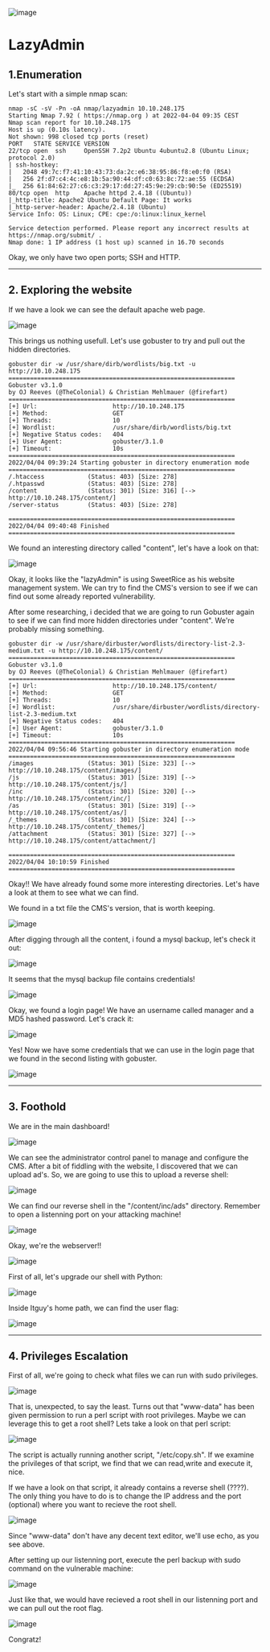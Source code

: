 ![image](https://user-images.githubusercontent.com/99112106/174275806-44c08176-3ec7-4644-a115-e0b11b192263.png)

# LazyAdmin

## 1.Enumeration 

Let's start with a simple nmap scan:

```
nmap -sC -sV -Pn -oA nmap/lazyadmin 10.10.248.175
Starting Nmap 7.92 ( https://nmap.org ) at 2022-04-04 09:35 CEST
Nmap scan report for 10.10.248.175
Host is up (0.10s latency).
Not shown: 998 closed tcp ports (reset)
PORT   STATE SERVICE VERSION
22/tcp open  ssh     OpenSSH 7.2p2 Ubuntu 4ubuntu2.8 (Ubuntu Linux; protocol 2.0)
| ssh-hostkey: 
|   2048 49:7c:f7:41:10:43:73:da:2c:e6:38:95:86:f8:e0:f0 (RSA)
|   256 2f:d7:c4:4c:e8:1b:5a:90:44:df:c0:63:8c:72:ae:55 (ECDSA)
|_  256 61:84:62:27:c6:c3:29:17:dd:27:45:9e:29:cb:90:5e (ED25519)
80/tcp open  http    Apache httpd 2.4.18 ((Ubuntu))
|_http-title: Apache2 Ubuntu Default Page: It works
|_http-server-header: Apache/2.4.18 (Ubuntu)
Service Info: OS: Linux; CPE: cpe:/o:linux:linux_kernel 

Service detection performed. Please report any incorrect results at https://nmap.org/submit/ .
Nmap done: 1 IP address (1 host up) scanned in 16.70 seconds
``` 

Okay, we only have two open ports; SSH and HTTP. 

* * *
## 2.  Exploring the website

If we have a look we can see the default apache web page.

![image](https://user-images.githubusercontent.com/99112106/174275846-8ce51ae4-27e7-43a9-ba87-81b3e54754b5.png)

This brings us nothing usefull. Let's use gobuster to try and pull out the hidden directories.

```
gobuster dir -w /usr/share/dirb/wordlists/big.txt -u http://10.10.248.175 
===============================================================
Gobuster v3.1.0
by OJ Reeves (@TheColonial) & Christian Mehlmauer (@firefart)
===============================================================
[+] Url:                     http://10.10.248.175
[+] Method:                  GET
[+] Threads:                 10
[+] Wordlist:                /usr/share/dirb/wordlists/big.txt
[+] Negative Status codes:   404
[+] User Agent:              gobuster/3.1.0
[+] Timeout:                 10s
===============================================================
2022/04/04 09:39:24 Starting gobuster in directory enumeration mode
===============================================================
/.htaccess            (Status: 403) [Size: 278]
/.htpasswd            (Status: 403) [Size: 278]
/content              (Status: 301) [Size: 316] [--> http://10.10.248.175/content/]
/server-status        (Status: 403) [Size: 278]                                    
                                                                                   
===============================================================
2022/04/04 09:40:48 Finished
===============================================================
```

We found an interesting directory called "content", let's have a look on that:

![image](https://user-images.githubusercontent.com/99112106/174275912-ecd42807-0062-444a-bfe5-82689390e09a.png)

Okay, it looks like the "lazyAdmin" is using SweetRice as his website management system. We can try to find the CMS's version to see if we can find out some already reported vulnerability. 

After some researching, i decided that we are going to run Gobuster again to see if we can find more hidden directories under "content". We're probably missing something.

```
gobuster dir -w /usr/share/dirbuster/wordlists/directory-list-2.3-medium.txt -u http://10.10.248.175/content/
===============================================================
Gobuster v3.1.0
by OJ Reeves (@TheColonial) & Christian Mehlmauer (@firefart)
===============================================================
[+] Url:                     http://10.10.248.175/content/
[+] Method:                  GET
[+] Threads:                 10
[+] Wordlist:                /usr/share/dirbuster/wordlists/directory-list-2.3-medium.txt
[+] Negative Status codes:   404
[+] User Agent:              gobuster/3.1.0
[+] Timeout:                 10s
===============================================================
2022/04/04 09:56:46 Starting gobuster in directory enumeration mode
===============================================================
/images               (Status: 301) [Size: 323] [--> http://10.10.248.175/content/images/]
/js                   (Status: 301) [Size: 319] [--> http://10.10.248.175/content/js/]    
/inc                  (Status: 301) [Size: 320] [--> http://10.10.248.175/content/inc/]   
/as                   (Status: 301) [Size: 319] [--> http://10.10.248.175/content/as/]    
/_themes              (Status: 301) [Size: 324] [--> http://10.10.248.175/content/_themes/]
/attachment           (Status: 301) [Size: 327] [--> http://10.10.248.175/content/attachment/]
                                                                                              
===============================================================
2022/04/04 10:10:59 Finished
===============================================================
```

Okay!! We have already found some more interesting directories. Let's have a look at them to see what we can find. 

We found in a txt file the CMS's version, that is worth keeping.

![image](https://user-images.githubusercontent.com/99112106/174275946-5665a978-e484-422c-a25d-86776451457a.png)

After digging through all the content, i found a mysql backup, let's check it out:

![image](https://user-images.githubusercontent.com/99112106/174275971-0a870c5a-9d92-40ab-a117-cf15b5be3fa1.png)

It seems that the mysql backup file contains credentials!

![image](https://user-images.githubusercontent.com/99112106/174276026-c8c908f7-9c29-4a90-964a-0556e7fe956a.png)

Okay, we found a login page! We have an username called manager and a MD5 hashed password. Let's crack it:

![image](https://user-images.githubusercontent.com/99112106/174276051-75a566ac-e93b-423a-ac92-400b6512f7c4.png)

Yes! Now we have some credentials that we can use in the login page that we found in the second listing with gobuster.

![image](https://user-images.githubusercontent.com/99112106/174276087-f31d7c3c-1bad-4bb2-830b-f71b685b4b44.png)

* * *
## 3. Foothold

We are in the main dashboard!

![image](https://user-images.githubusercontent.com/99112106/174276124-c72a5f19-dae7-47c5-a85c-9a19b16c94cc.png)

We can see the administrator control panel to manage and configure the CMS. After a bit of fiddling with the website, I discovered that we can upload ad's. So, we are going to use this to upload a reverse shell:

![image](https://user-images.githubusercontent.com/99112106/174276155-fd83a218-290d-4b78-bf13-cb1dea62ebae.png)

We can find our reverse shell in the "/content/inc/ads" directory. Remember to open a listenning port on your attacking machine!

![image](https://user-images.githubusercontent.com/99112106/174276181-ffe328e5-d841-4bf5-87dd-b9c16d0b4bbd.png)

Okay, we're the webserver!!

![image](https://user-images.githubusercontent.com/99112106/174276222-1aa96df2-fe13-4a71-834c-b6e648c25a42.png)

First of all, let's upgrade our shell with Python:

![image](https://user-images.githubusercontent.com/99112106/174276259-e5716e9f-e907-4dcf-9885-748252ce6221.png)

Inside Itguy's home path, we can find the user flag:

![image](https://user-images.githubusercontent.com/99112106/174276284-b686532b-62da-41ee-83e2-3fbdd91b6aef.png)

* * *
## 4. Privileges Escalation

First of all, we're going to check what files we can run with sudo privileges.

![image](https://user-images.githubusercontent.com/99112106/174276330-5fc62037-aa9e-42f4-aba1-d13ac139fc5f.png)

That is, unexpected, to say the least. Turns out that "www-data" has been given permission to run a perl script with root privileges. Maybe we can leverage this to get a root shell? Lets take a look on that perl script:

![image](https://user-images.githubusercontent.com/99112106/174276359-d2995427-a2b8-446b-84cb-9e905a381098.png)

The script is actually running another script, "/etc/copy.sh". If we examine the privileges of that script, we find that we can read,write and execute it, nice.

If we have a look on that script, it already contains a reverse shell (????). The only thing you have to do is to change the IP address and the port (optional) where you want to recieve the root shell.

![image](https://user-images.githubusercontent.com/99112106/174276594-ace1a3ab-c05b-4bde-adef-49eeb4443a34.png)

Since "www-data" don't have any decent text editor, we'll use echo, as you see above. 

After setting up our listenning port, execute the perl backup with sudo command on the vulnerable machine:

![image](https://user-images.githubusercontent.com/99112106/174276722-720fd2a1-5221-436c-bfa2-a338d3407283.png)

Just like that, we would have recieved a root shell in our listenning port and we can pull out the root flag.

![image](https://user-images.githubusercontent.com/99112106/174276749-9c7b4f1b-41db-4cc4-8487-982047fa1d5e.png)

Congratz!
